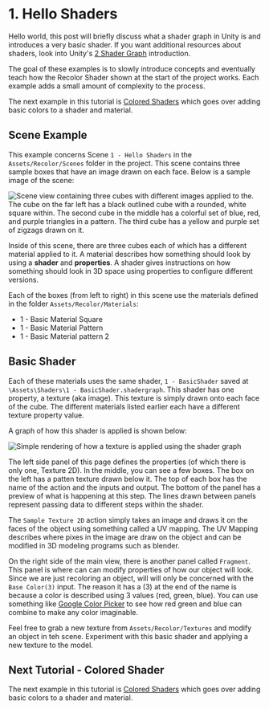 # 1. Hello Shaders

Hello world, this post will briefly discuss what a shader graph in Unity is and introduces a very basic shader. If you
want additional resources about shaders, look into Unity's [2 Shader Graph](https://unity.com/shader-graph) introduction.

The goal of these examples is to slowly introduce concepts and eventually teach how the Recolor Shader shown at the
start of the project works. Each example adds a small amount of complexity to the process.

The next example in this tutorial is [Colored Shaders](2.ColoredShaders.md) which goes over adding basic colors to a
shader and material.

## Scene Example

This example concerns Scene `1 - Hello Shaders` in the `Assets/Recolor/Scenes` folder in the project. This scene contains three
sample boxes that have an image drawn on each face. Below is a sample image of the scene:

![Scene view containing three cubes with different images applied to the. The cube on the far left has a black outlined
cube with a rounded, white square within. The second cube in the middle has a colorful set of blue, red, and purple
triangles in a pattern. The third cube has a yellow and purple set of zigzags drawn on it.](imgs/Scene-1.png)

Inside of this scene, there are three cubes each of which has a different material applied to it. A material describes
how something should look by using a **shader** and **properties**. A shader gives instructions on how something should
look in 3D space using properties to configure different versions.

Each of the boxes (from left to right) in this scene use the materials defined in the folder `Assets/Recolor/Materials`:

* 1 - Basic Material Square
* 1 - Basic Material Pattern
* 1 - Basic Material pattern 2

## Basic Shader

Each of these materials uses the same shader, `1 - BasicShader` saved at `\Assets\Shaders\1 - BasicShader.shadergraph`.
This shader has one property, a texture (aka image). This texture is simply drawn onto each face of the cube. The different
materials listed earlier each have a different texture property value.

A graph of how this shader is applied is shown below:

![Simple rendering of how a texture is applied using the shader graph](imgs/1-BascImageShader.png)

The left side panel of this page defines the properties (of which there is only one, Texture 2D). In the middle, you can see
a few boxes. The box on the left has a patten texture drawn below it. The top of each box has the name of the action and
the inputs and output. The bottom of the panel has a preview of what is happening at this step. The lines drawn between
panels represent passing data to different steps within the shader.  

The `Sample Texture 2D` action simply takes an image and draws it on the faces of the object using something called a
UV mapping. The UV Mapping describes where pixes in the image are draw on the object and can be modified in 3D modeling
programs such as blender.

On the right side of the main view, there is another panel called `Fragment`. This panel is where can can modify
properties of how our object will look. Since we are just recoloring an object, will will only be concerned with the
`Base Color(3)` input. The reason it has a (3) at the end of the name is because a color is described using 3 values
(red, green, blue). You can use something like [Google Color Picker](https://g.co/kgs/QYQs5R) to see how red green and
blue can combine to make any color imaginable.

Feel free to grab a new texture from `Assets/Recolor/Textures` and modify an object in teh scene. Experiment with this basic
shader and applying a new texture to the model.

## Next Tutorial - Colored Shader

The next example in this tutorial is [Colored Shaders](2.ColoredShaders.md) which goes over adding basic colors to a
shader and material.

